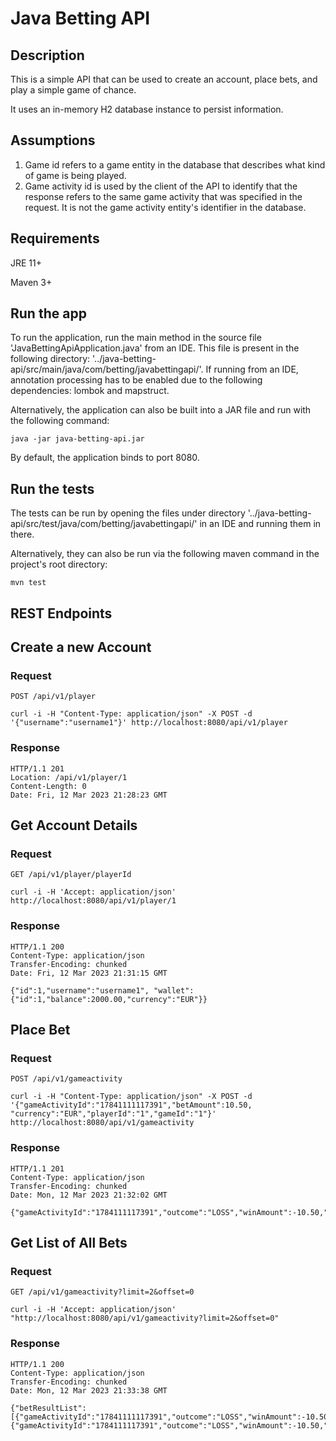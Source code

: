 # Java Betting API
## Description
This is a simple API that can be used to create an account, place bets, and play a simple game of chance. 

It uses an in-memory H2 database instance to persist information.

## Assumptions
1. Game id refers to a game entity in the database that describes what kind of game is being played.
2. Game activity id is used by the client of the API to identify that the response refers to the same game activity that was specified in the request. It is not the game activity entity's identifier in the database.

## Requirements
JRE 11+

Maven 3+

## Run the app
To run the application, run the main method in the source file 'JavaBettingApiApplication.java' from an IDE. This file is present in the following directory: '../java-betting-api/src/main/java/com/betting/javabettingapi/'. If running from an IDE, annotation processing has to be enabled due to the following dependencies: lombok and mapstruct.

Alternatively, the application can also be built into a JAR file and run with the following command: 

    java -jar java-betting-api.jar

By default, the application binds to port 8080.

## Run the tests
The tests can be run by opening the files under directory 
'../java-betting-api/src/test/java/com/betting/javabettingapi/' in an IDE and running them in there.

Alternatively, they can also be run via the following maven command in the project's root directory:

    mvn test

## REST Endpoints

## Create a new Account

### Request

`POST /api/v1/player`

    curl -i -H "Content-Type: application/json" -X POST -d '{"username":"username1"}' http://localhost:8080/api/v1/player

### Response

    HTTP/1.1 201 
    Location: /api/v1/player/1
    Content-Length: 0
    Date: Fri, 12 Mar 2023 21:28:23 GMT

## Get Account Details

### Request

`GET /api/v1/player/playerId`

    curl -i -H 'Accept: application/json' http://localhost:8080/api/v1/player/1

### Response

    HTTP/1.1 200 
    Content-Type: application/json
    Transfer-Encoding: chunked
    Date: Fri, 12 Mar 2023 21:31:15 GMT

    {"id":1,"username":"username1", "wallet":{"id":1,"balance":2000.00,"currency":"EUR"}}

## Place Bet

### Request

`POST /api/v1/gameactivity`

    curl -i -H "Content-Type: application/json" -X POST -d '{"gameActivityId":"17841111117391","betAmount":10.50,
    "currency":"EUR","playerId":"1","gameId":"1"}' http://localhost:8080/api/v1/gameactivity

### Response

    HTTP/1.1 201 
	Content-Type: application/json
	Transfer-Encoding: chunked
	Date: Mon, 12 Mar 2023 21:32:02 GMT

	{"gameActivityId":"1784111117391","outcome":"LOSS","winAmount":-10.50,"currency":"EUR","playerBalanceAfter":1979.00}

## Get List of All Bets

### Request

`GET /api/v1/gameactivity?limit=2&offset=0`

    curl -i -H 'Accept: application/json' "http://localhost:8080/api/v1/gameactivity?limit=2&offset=0"

### Response

    HTTP/1.1 200 
	Content-Type: application/json
	Transfer-Encoding: chunked
	Date: Mon, 12 Mar 2023 21:33:38 GMT

	{"betResultList":[{"gameActivityId":"17841111117391","outcome":"LOSS","winAmount":-10.50,"currency":"EUR","playerBalanceAfter":1989.50,"betAmount":10.50,"gameId":"1"},{"gameActivityId":"1784111117391","outcome":"LOSS","winAmount":-10.50,"currency":"EUR","playerBalanceAfter":1979.00,"betAmount":10.50,"gameId":"1"}]}
